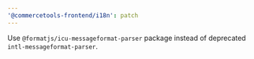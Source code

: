 ```yaml
---
'@commercetools-frontend/i18n': patch
---
```


Use `@formatjs/icu-messageformat-parser` package instead of deprecated `intl-messageformat-parser`.
